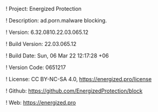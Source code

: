 ! Project: Energized Protection

! Description: ad.porn.malware blocking.

! Version: 6.32.0810.22.03.065.12

! Build Version: 22.03.065.12

! Build Date: Sun, 06 Mar 22 12:17:28 +06

! Version Code: 0651217

! License: CC BY-NC-SA 4.0, https://energized.pro/license

! Github: https://github.com/EnergizedProtection/block

! Web: https://energized.pro
